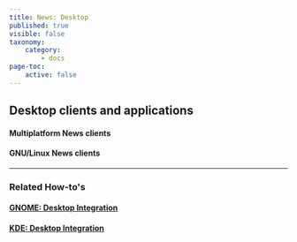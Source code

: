 ```yaml
---
title: News: Desktop
published: true
visible: false
taxonomy:
    category:
        - docs
page-toc:
    active: false
---
```


## Desktop clients and applications

#### Multiplatform News clients

#### GNU/Linux News clients
----

### Related How-to's
#### [GNOME: Desktop Integration](/cloud/clients/desktop/gnu-linux/gnome-desktop-integration)
#### [KDE: Desktop Integration](/cloud/clients/desktop/gnu-linux/kde-desktop-integration)
